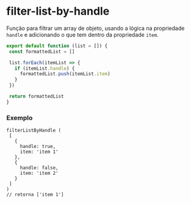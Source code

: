 # filter-list-by-handle

 Função para filtrar um array de objeto, usando a lógica na propriedade `handle`
 e adicionando o que tem dentro da propriedade `item`.
 
 ```js
export default function (list = []) {
  const formattedList = []

  list.forEach(itemList => {
    if (itemList.handle) {
      formattedList.push(itemList.item)
    }
  })

  return formattedList
}
```

 ### Exemplo
 ```
filterListByHandle (
  [
    {
      handle: true,
      item: 'item 1'
    },
    {
      handle: false,
      item: 'item 2'
    }
  ]
)
// retorna ['item 1']
```


